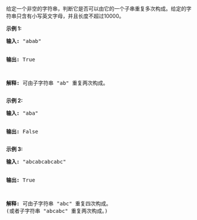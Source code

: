 <html>
 <body>
  <p>
   给定一个非空的字符串，判断它是否可以由它的一个子串重复多次构成。给定的字符串只含有小写英文字母，并且长度不超过10000。
  </p>
  <p>
   <strong>
    示例 1:
   </strong>
  </p>
  <pre>
<strong>输入:</strong> "abab"

<strong>输出:</strong> True

<strong>解释:</strong> 可由子字符串 "ab" 重复两次构成。
</pre>
  <p>
   <strong>
    示例 2:
   </strong>
  </p>
  <pre>
<strong>输入:</strong> "aba"

<strong>输出:</strong> False
</pre>
  <p>
   <strong>
    示例 3:
   </strong>
  </p>
  <pre>
<strong>输入:</strong> "abcabcabcabc"

<strong>输出:</strong> True

<strong>解释:</strong> 可由子字符串 "abc" 重复四次构成。 (或者子字符串 "abcabc" 重复两次构成。)
</pre>
 </body>
</html>